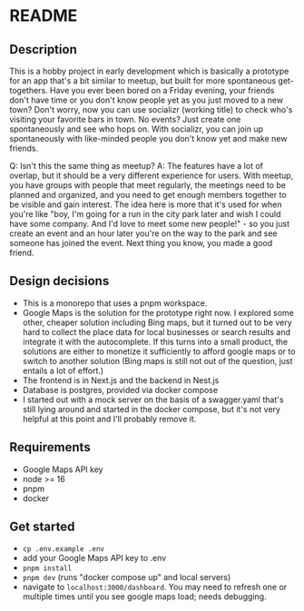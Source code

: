 # README

## Description

This is a hobby project in early development which is basically a prototype for an app that's a bit similar to meetup, but built for more spontaneous get-togethers. Have you ever been bored on a Friday evening, your friends don't have time or you don't know people yet as you just moved to a new town? Don't worry, now you can use socializr (working title) to check who's visiting your favorite bars in town. No events? Just create one spontaneously and see who hops on. With socializr, you can join up spontaneously with like-minded people you don't know yet and make new friends.

Q: Isn't this the same thing as meetup?
A: The features have a lot of overlap, but it should be a very different experience for users. With meetup, you have groups with people that meet regularly, the meetings need to be planned and organized, and you need to get enough members together to be visible and gain interest. The idea here is more that it's used for when you're like "boy, I'm going for a run in the city park later and wish I could have some company. And I'd love to meet some new people!" - so you just create an event and an hour later you're on the way to the park and see someone has joined the event. Next thing you know, you made a good friend.

## Design decisions

- This is a monorepo that uses a pnpm workspace.
- Google Maps is the solution for the prototype right now. I explored some other, cheaper solution including Bing maps, but it turned out to be very hard to collect the place data for local businesses or search results and integrate it with the autocomplete. If this turns into a small product, the solutions are either to monetize it sufficiently to afford google maps or to switch to another solution (Bing maps is still not out of the question, just entails a lot of effort.)
- The frontend is in Next.js and the backend in Nest.js
- Database is postgres, provided via docker compose
- I started out with a mock server on the basis of a swagger.yaml that's still lying around and started in the docker compose, but it's not very helpful at this point and I'll probably remove it.

## Requirements
- Google Maps API key
- node >= 16
- pnpm
- docker

## Get started
- `cp .env.example .env`
- add your Google Maps API key to .env
- `pnpm install`
- `pnpm dev` (runs "docker compose up" and local servers)
- navigate to `localhost:3000/dashboard`. You may need to refresh one or multiple times until you see google maps load; needs debugging.
